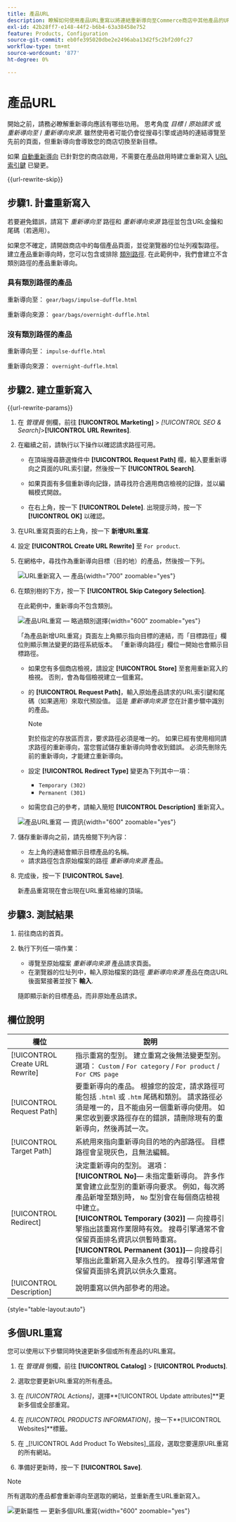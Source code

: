 ```yaml
---
title: 產品URL
description: 瞭解如何使用產品URL重寫以將連結重新導向至Commerce商店中其他產品的URL。
exl-id: 42b28ff7-e148-44f2-b6b4-63a38458e752
feature: Products, Configuration
source-git-commit: eb0fe395020dbe2e2496aba13d2f5c2bf2d0fc27
workflow-type: tm+mt
source-wordcount: '877'
ht-degree: 0%

---
```


# 產品URL

開始之前，請務必瞭解重新導向應該有哪些功用。 思考角度 _目標_ / _原始請求_ 或 _重新導向至_ / _重新導向來源_. 雖然使用者可能仍會從搜尋引擎或過時的連結導覽至先前的頁面，但重新導向會導致您的商店切換至新目標。

如果 [自動重新導向](url-redirect-product-automatic.md) 已針對您的商店啟用，不需要在產品啟用時建立重新寫入 [URL索引鍵](../catalog/catalog-urls.md) 已變更。

{{url-rewrite-skip}}

## 步驟1. 計畫重新寫入

若要避免錯誤，請寫下 _重新導向至_ 路徑和 _重新導向來源_ 路徑並包含URL金鑰和尾碼（若適用）。

如果您不確定，請開啟商店中的每個產品頁面，並從瀏覽器的位址列複製路徑。 建立產品重新導向時，您可以包含或排除 [類別路徑](../catalog/catalog-urls.md). 在此範例中，我們會建立不含類別路徑的產品重新導向。

### 具有類別路徑的產品

重新導向至： `gear/bags/impulse-duffle.html`

重新導向來源： `gear/bags/overnight-duffle.html`

### 沒有類別路徑的產品

重新導向至： `impulse-duffle.html`

重新導向來源： `overnight-duffle.html`

## 步驟2. 建立重新寫入

{{url-rewrite-params}}

1. 在 _管理員_ 側欄，前往 **[!UICONTROL Marketing]** > _[!UICONTROL SEO & Search]_>**[!UICONTROL URL Rewrites]**.

1. 在繼續之前，請執行以下操作以確認請求路徑可用。

   - 在頂端搜尋篩選條件中 **[!UICONTROL Request Path]** 欄，輸入要重新導向之頁面的URL索引鍵，然後按一下 **[!UICONTROL Search]**.

   - 如果頁面有多個重新導向記錄，請尋找符合適用商店檢視的記錄，並以編輯模式開啟。

   - 在右上角，按一下 **[!UICONTROL Delete]**. 出現提示時，按一下 **[!UICONTROL OK]** 以確認。

1. 在URL重寫頁面的右上角，按一下 **新增URL重寫**.

1. 設定 **[!UICONTROL Create URL Rewrite]** 至 `For product`.

1. 在網格中，尋找作為重新導向目標（目的地）的產品，然後按一下列。

   ![URL重新寫入 — 產品](./assets/url-rewrite-product.png){width="700" zoomable="yes"}

1. 在類別樹的下方，按一下 **[!UICONTROL Skip Category Selection]**.

   在此範例中，重新導向不包含類別。

   ![產品URL重寫 — 略過類別選擇](./assets/url-rewrite-skip-category-selection.png){width="600" zoomable="yes"}

   「為產品新增URL重寫」頁面左上角顯示指向目標的連結，而「目標路徑」欄位則顯示無法變更的路徑系統版本。 「重新導向路徑」欄位一開始也會顯示目標路徑。

   - 如果您有多個商店檢視，請設定 **[!UICONTROL Store]** 至套用重新寫入的檢視。 否則，會為每個檢視建立一個重寫。

   - 的 **[!UICONTROL Request Path]**，輸入原始產品請求的URL索引鍵和尾碼（如果適用）來取代預設值。 這是 _重新導向來源_ 您在計畫步驟中識別的產品。

     >[!NOTE]
     >
     >對於指定的存放區而言，要求路徑必須是唯一的。 如果已經有使用相同請求路徑的重新導向，當您嘗試儲存重新導向時會收到錯誤。 必須先刪除先前的重新導向，才能建立重新導向。

   - 設定 **[!UICONTROL Redirect Type]** 變更為下列其中一項：

      - `Temporary (302)`
      - `Permanent (301)`

   - 如需您自己的參考，請輸入簡短 **[!UICONTROL Description]** 重新寫入。

   ![產品URL重寫 — 資訊](./assets/url-rewrite-product-permanent-301.png){width="600" zoomable="yes"}

1. 儲存重新導向之前，請先檢閱下列內容：

   - 左上角的連結會顯示目標產品的名稱。
   - 請求路徑包含原始檔案的路徑 _重新導向來源_ 產品。

1. 完成後，按一下 **[!UICONTROL Save]**.

   新產品重寫現在會出現在URL重寫格線的頂端。

## 步驟3. 測試結果

1. 前往商店的首頁。

1. 執行下列任一項作業：

   - 導覽至原始檔案 _重新導向來源_ 產品請求頁面。
   - 在瀏覽器的位址列中，輸入原始檔案的路徑 _重新導向來源_ 產品在商店URL後面緊接著並按下 **輸入**.

   隨即顯示新的目標產品，而非原始產品請求。

## 欄位說明

| 欄位 | 說明 |
|--- |--- |
| [!UICONTROL Create URL Rewrite] | 指示重寫的型別。 建立重寫之後無法變更型別。 選項： `Custom` / `For category` / `For product` / `For CMS page` |
| [!UICONTROL Request Path] | 要重新導向的產品。 根據您的設定，請求路徑可能包括 `.html` 或 `.htm` 尾碼和類別。 請求路徑必須是唯一的，且不能由另一個重新導向使用。 如果您收到要求路徑存在的錯誤，請刪除現有的重新導向，然後再試一次。 |
| [!UICONTROL Target Path] | 系統用來指向重新導向目的地的內部路徑。 目標路徑會呈現灰色，且無法編輯。 |
| [!UICONTROL Redirect] | 決定重新導向的型別。 選項： <br/>**[!UICONTROL No]**— 未指定重新導向。 許多作業會建立此型別的重新導向要求。 例如，每次將產品新增至類別時， `No` 型別會在每個商店檢視中建立。<br/>**[!UICONTROL Temporary (302)]**  — 向搜尋引擎指出該重寫作業限時有效。 搜尋引擎通常不會保留頁面排名資訊以供暫時重寫。 <br/>**[!UICONTROL Permanent (301)]**— 向搜尋引擎指出此重新寫入是永久性的。 搜尋引擎通常會保留頁面排名資訊以供永久重寫。 |
| [!UICONTROL Description] | 說明重寫以供內部參考的用途。 |

{style="table-layout:auto"}

## 多個URL重寫

您可以使用以下步驟同時快速更新多個或所有產品的URL重寫。

1. 在 _管理員_ 側欄，前往 **[!UICONTROL Catalog]** > **[!UICONTROL Products]**.

1. 選取您要更新URL重寫的所有產品。

1. 在 _[!UICONTROL Actions]_，選擇&#x200B;**[!UICONTROL Update attributes]**更新多個或全部重寫。

1. 在 _[!UICONTROL PRODUCTS INFORMATION]_，按一下&#x200B;**[!UICONTROL Websites]**標籤。

1. 在 _[!UICONTROL Add Product To Websites]_區段，選取您要還原URL重寫的所有網站。

1. 準備好更新時，按一下 **[!UICONTROL Save]**.

>[!NOTE]
>
>所有選取的產品都會重新導向至選取的網站，並重新產生URL重新寫入。

![更新屬性 — 更新多個URL重寫](./assets/url-rewrites-update.png){width="600" zoomable="yes"}
